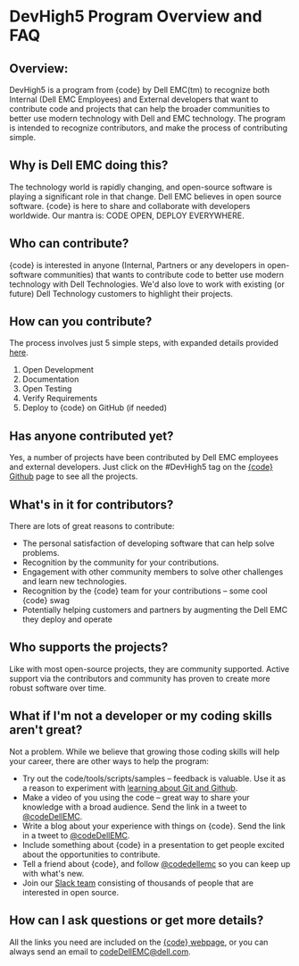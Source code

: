 # DevHigh5 Program Overview and FAQ

Overview:
---------
DevHigh5 is a program from {code} by Dell EMC(tm) to recognize both Internal (Dell EMC Employees) and External developers that want to contribute code and projects that can help the broader communities to better use modern technology with Dell and EMC technology. The program is intended to recognize contributors, and make the process of contributing simple.

Why is Dell EMC doing this?
----------------------
The technology world is rapidly changing, and open-source software is playing a significant role in that change. Dell EMC believes in open source software. {code} is here to share and collaborate with developers worldwide. Our mantra is: CODE OPEN, DEPLOY EVERYWHERE.

Who can contribute?
-------------------
{code} is interested in anyone (Internal, Partners or any developers in open-software communities) that wants to contribute code to better use modern technology with Dell Technologies. We'd also love to work with existing (or future) Dell Technology customers to highlight their projects.

How can you contribute?
-----------------------
The process involves just 5 simple steps, with expanded details provided [here](https://github.com/codedellemc/community/blob/master/docs/contribute.md).

1. Open Development
2. Documentation
3. Open Testing
4. Verify Requirements
5. Deploy to {code} on GitHub (if needed)

Has anyone contributed yet?
---------------------------
Yes, a number of projects have been contributed by Dell EMC employees and external developers. Just click on the #DevHigh5 tag on the [{code} Github](http://codedellemc.com) page to see all the projects.

What's in it for contributors?
------------------------------
There are lots of great reasons to contribute:
- The personal satisfaction of developing software that can help solve problems.
- Recognition by the community for your contributions.
- Engagement with other community members to solve other challenges and learn new technologies.
- Recognition by the {code} team for your contributions – some cool  {code} swag
- Potentially helping customers and partners by augmenting the Dell EMC they deploy and operate

Who supports the projects?
--------------------------
Like with most open-source projects, they are community supported. Active support via the contributors and community has proven to create more robust software over time.

What if I'm not a developer or my coding skills aren't great?
-------------------------------------------------------------
Not a problem. While we believe that growing those coding skills will help your career, there are other ways to help the program:

- Try out the code/tools/scripts/samples – feedback is valuable. Use it as a reason to experiment with [learning about Git and Github](https://try.github.io/levels/1/challenges/1).
- Make a video of you using the code – great way to share your knowledge with a broad audience. Send the link in a tweet to [@codeDellEMC](https://twitter.com/codeDellEMC).
- Write a blog about your experience with things on {code}. Send the link in a tweet to [@codeDellEMC](https://twitter.com/codeDellEMC).
- Include something about {code} in a presentation to get people excited about the opportunities to contribute.
- Tell a friend about {code}, and follow [@codedellemc](https://twitter.com/codedellemc) so you can keep up with what's new.
- Join our [Slack team](http://codedellemc.com/community) consisting of thousands of people that are interested in open source.

How can I ask questions or get more details?
--------------------------------------------
All the links you need are included on the [{code} webpage](https://codedellemc.com), or you can always send an email to codeDellEMC@dell.com.
